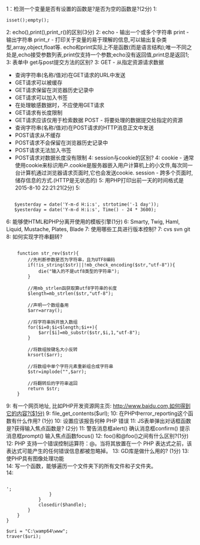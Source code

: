 1：检测一个变量是否有设置的函数是?是否为空的函数是?(2分)
1: <pre><code>isset();empty();</code></pre>
2: echo(),print(),print_r()的区别(3分)
2: echo - 输出一个或多个字符串
   print - 输出字符串
   print_r - 打印关于变量的易于理解的信息,可以输出复杂类型,array,object,float等.
echo和print实际上不是函数(而是语言结构);唯一不同之处是,echo接受参数列表,print仅支持一个参数;echo没有返回值,print总是返回1;
3: 表单中 get与post提交方法的区别?
3: GET - 从指定资源请求数据
   - 查询字符串(名称/值对)在GET请求的URL中发送
   - GET请求可以被缓存
   - GET请求保留在浏览器历史记录中
   - GET请求可以加入书签
   - 在处理敏感数据时，不应使用GET请求
   - GET请求有长度限制
   - GET请求应该仅用于检索数据
POST - 将要处理的数据提交给指定的资源
   - 查询字符串(名称/值对)在POST请求的HTTP消息正文中发送
   - POST请求从不缓存
   - POST请求不会保留在浏览器历史记录中
   - POST请求无法加入书签
   - POST请求对数据长度没有限制
4: session与cookie的区别?
4: cookie - 通常使用cookie来标识用户.cookie是服务器嵌入用户计算机上的小文件,每次同一台计算机通过浏览器请求页面时,它也会发送cookie.
   session - 跨多个页面时,储存信息的方式.(HTTP是无状态的)
5: 用PHP打印出前一天的时间格式是2015-8-10 22:21:21(2分)
5:
<pre><code>
   $yesterday = date('Y-m-d H:i:s', strtotime('-1 day'));
   $yesterday = date('Y-m-d H:i:s', Time() - 24 * 3600);
</code></pre>
6: 能够使HTML和PHP分离开使用的模板引擎(1分)
6: Smarty, Twig, Haml, Liquid, Mustache, Plates, Blade
7: 使用哪些工具进行版本控制?
7: cvs svn git
8: 如何实现字符串翻转?
<pre><code>
    function str_rev($str){
        //先判断参数是否为字符串，且为UTF8编码
        if(!is_string($str)||!mb_check_encoding($str,"utf-8")){
            die("输入的不是utf8类型的字符串");
        }

        //用mb_strlen函获取算utf8字符串的长度
        $length=mb_strlen($str,"utf-8");

        //声明一个数组备用
        $arr=array();

        //将字符串拆开放入数组
        for($i=0;$i<$length;$i++){
            $arr[$i]=mb_substr($str,$i,1,"utf-8");
        }

        //将数组按键名大小反转
        krsort($arr);

        //将数组中单个字符元素重新组合成字符串
        $str=implode("",$arr);

        //将翻转后的字符串返回
        return $str;
    }
</code></pre>
9: 有一个网页地址, 比如PHP开发资源网主页: http://www.baidu.com,如何得到它的内容?($1分)
9: file_get_contents($url);
10: 在PHP中error_reporting这个函数有什么作用? (1分)
10: 设置应该报告何种 PHP 错误
11: JS表单弹出对话框函数是?获得输入焦点函数是? (2分)
11: 警告消息框alert() 确认消息框confirm() 提示消息框prompt() 输入焦点函数focus()
12: foo()和@foo()之间有什么区别?(1分)
12: PHP 支持一个错误控制运算符：@。当将其放置在一个 PHP 表达式之前，该表达式可能产生的任何错误信息都被忽略掉。
13: GD库是做什么用的? (1分)
13: 使PHP具有图像处理功能  
14: 写一个函数，能够遍历一个文件夹下的所有文件和子文件夹。  
14:
<pre><code>
<?php

function traver($path)
{
    if (isset($path) && is_dir($path)) {
        if ($handle = opendir($path)) {
            while (FALSE !== ($file = readdir($handle))) {
                if ($file != '.' && $file != '..'){
                    if (is_dir($path .'\\'. $file)) {
                        traver($path .'\\'. $file);
                    }
                    echo $file . '<br>';
                }
            }
            closedir($handle);
        }
    }
}

$uri = "C:\wamp64\www";
traver($uri);
</code></pre>
